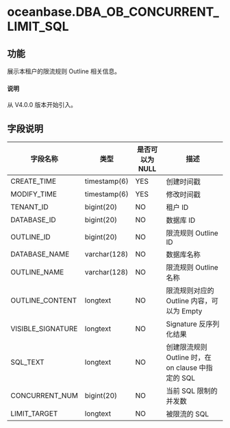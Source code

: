 # oceanbase.DBA_OB_CONCURRENT_LIMIT_SQL

## 功能

展示本租户的限流规则 Outline 相关信息。

<main id="notice" type='explain'>
  <h4>说明</h4>
  <p>从 V4.0.0 版本开始引入。</p>
</main>

## 字段说明

| 字段名称 | 类型 | 是否可以为 NULL | 描述 |
| --- | --- | --- | --- |
| CREATE_TIME | timestamp(6) | YES | 创建时间戳 |
| MODIFY_TIME | timestamp(6) | YES | 修改时间戳 |
| TENANT_ID | bigint(20) | NO | 租户 ID |
| DATABASE_ID | bigint(20) | NO | 数据库 ID |
| OUTLINE_ID | bigint(20) | NO | 限流规则 Outline ID |
| DATABASE_NAME | varchar(128) | NO | 数据库名称 |
| OUTLINE_NAME | varchar(128) | NO | 限流规则 Outline 名称 |
| OUTLINE_CONTENT | longtext | NO | 限流规则对应的 Outline 内容，可以为 Empty |
| VISIBLE_SIGNATURE | longtext | NO | Signature 反序列化结果 |
| SQL_TEXT | longtext | NO | 创建限流规则 Outline 时，在 on clause 中指定的 SQL |
| CONCURRENT_NUM | bigint(20) | NO | 当前 SQL 限制的并发数 |
| LIMIT_TARGET | longtext | NO | 被限流的 SQL |
